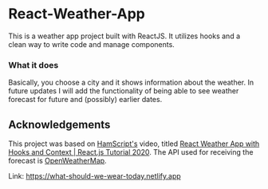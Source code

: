 # React-Weather-App

This is a weather app project built with ReactJS.
It utilizes hooks and a clean way to write code and manage
components.

### What it does

Basically, you choose a city and it shows information about
the weather. In future updates I will add the functionality of
being able to see weather forecast for future and (possibly)
earlier dates.

## Acknowledgements

This project was based on [HamScript's](https://www.youtube.com/channel/UCBV-JvG9Ubkj7AU6Cxls1Tw)
video, titled [React Weather App with Hooks and Context | React.js Tutorial 2020](https://www.youtube.com/watch?v=At_5xYramLk).
The API used for receiving the forecast is [OpenWeatherMap](https://openweathermap.org/).

Link: https://what-should-we-wear-today.netlify.app
